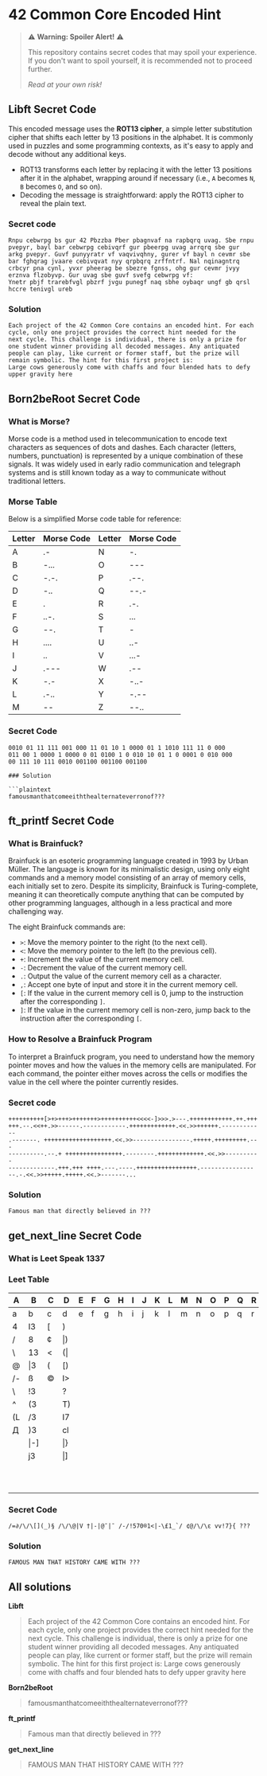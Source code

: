 # 42 Common Core Encoded Hint

> ⚠️ **Warning: Spoiler Alert!** ⚠️
> 
> This repository contains secret codes that may spoil your experience. If you don't want to spoil yourself, it is recommended not to proceed further. 
> 
> *Read at your own risk!*

## Libft Secret Code

This encoded message uses the **ROT13 cipher**, a simple letter substitution cipher that shifts each letter by 13 positions in the alphabet. It is commonly used in puzzles and some programming contexts, as it's easy to apply and decode without any additional keys.

- ROT13 transforms each letter by replacing it with the letter 13 positions after it in the alphabet, wrapping around if necessary (i.e., `A` becomes `N`, `B` becomes `O`, and so on).
- Decoding the message is straightforward: apply the ROT13 cipher to reveal the plain text.

### Secret code

```plaintext
Rnpu cebwrpg bs gur 42 Pbzzba Pber pbagnvaf na rapbqrq uvag. Sbe rnpu
pvepyr, bayl bar cebwrpg cebivqrf gur pbeerpg uvag arrqrq sbe gur
arkg pvepyr. Guvf punyyratr vf vaqvivqhny, gurer vf bayl n cevmr sbe
bar fghqrag jvaare cebivqvat nyy qrpbqrq zrffntrf. Nal nqinagntrq
crbcyr pna cynl, yvxr pheerag be sbezre fgnss, ohg gur cevmr jvyy
erznva flzobyvp. Gur uvag sbe guvf svefg cebwrpg vf:
Ynetr pbjf trarebfvgl pbzrf jvgu punegf naq sbhe oybaqr ungf gb qrsl
hccre tenivgl ureb
```

### Solution

```plaintext
Each project of the 42 Common Core contains an encoded hint. For each
cycle, only one project provides the correct hint needed for the
next cycle. This challenge is individual, there is only a prize for
one student winner providing all decoded messages. Any antiquated
people can play, like current or former staff, but the prize will
remain symbolic. The hint for this first project is:
Large cows generously come with chaffs and four blended hats to defy
upper gravity here
```

## Born2beRoot Secret Code

### What is Morse?
Morse code is a method used in telecommunication to encode text characters as sequences of dots and dashes. Each character (letters, numbers, punctuation) is represented by a unique combination of these signals. It was widely used in early radio communication and telegraph systems and is still known today as a way to communicate without traditional letters.

### Morse Table
Below is a simplified Morse code table for reference:

| Letter | Morse Code | Letter | Morse Code |
|--------|------------|--------|------------|
| A      | .-         | N      | -.         |
| B      | -...       | O      | ---        |
| C      | -.-.       | P      | .--.       |
| D      | -..        | Q      | --.-       |
| E      | .          | R      | .-.        |
| F      | ..-.       | S      | ...        |
| G      | --.        | T      | -          |
| H      | ....       | U      | ..-        |
| I      | ..         | V      | ...-       |
| J      | .---       | W      | .--        |
| K      | -.-        | X      | -..-       |
| L      | .-..       | Y      | -.--       |
| M      | --         | Z      | --..       |

### Secret Code

```plaintext
0010 01 11 111 001 000 11 01 10 1 0000 01 1 1010 111 11 0 000
011 00 1 0000 1 0000 0 01 0100 1 0 010 10 01 1 0 0001 0 010 000
00 111 10 111 0010 001100 001100 001100

### Solution

```plaintext
famousmanthatcomeeiththealternateverronof???
```

## ft_printf Secret Code

### What is Brainfuck?

Brainfuck is an esoteric programming language created in 1993 by Urban Müller. The language is known for its minimalistic design, using only eight commands and a memory model consisting of an array of memory cells, each initially set to zero. Despite its simplicity, Brainfuck is Turing-complete, meaning it can theoretically compute anything that can be computed by other programming languages, although in a less practical and more challenging way.

The eight Brainfuck commands are:
- `>`: Move the memory pointer to the right (to the next cell).
- `<`: Move the memory pointer to the left (to the previous cell).
- `+`: Increment the value of the current memory cell.
- `-`: Decrement the value of the current memory cell.
- `.`: Output the value of the current memory cell as a character.
- `,`: Accept one byte of input and store it in the current memory cell.
- `[`: If the value in the current memory cell is 0, jump to the instruction after the corresponding `]`.
- `]`: If the value in the current memory cell is non-zero, jump back to the instruction after the corresponding `[`.

### How to Resolve a Brainfuck Program

To interpret a Brainfuck program, you need to understand how the memory pointer moves and how the values in the memory cells are manipulated. For each command, the pointer either moves across the cells or modifies the value in the cell where the pointer currently resides.

### Secret code

```brainfuck
++++++++++[>+>+++>+++++++>++++++++++<<<<-]>>>.>---.++++++++++++.++.+++
+++.--.<<++.>>------.------------.+++++++++++++.<<.>>++++++.------------
.-------. +++++++++++++++++++.<<.>>----------------.+++++.+++++++++.---
----------.--.+ ++++++++++++++++.--------.+++++++++++++.<<.>>----------
-------------.+++.+++ ++++.---.----.+++++++++++++++++.---------------
--.-.<<.>>+++++.+++++.<<.>-------...
```

### Solution

```plaintext
Famous man that directly believed in ???
```

## get_next_line Secret Code

### What is Leet Speak 1337

### Leet Table 

|  A  |  B  |  C  |  D  |  E  |  F  |  G  |  H  |  I  |  J  |  K  |  L  |  M  |  N  |  O  |  P  |  Q  |  R  |  S  |  T  |  U  |  V  |  W  |  X  |  Y  |  Z  |
|-----|-----|-----|-----|-----|-----|-----|-----|-----|-----|-----|-----|-----|-----|-----|-----|-----|-----|-----|-----|-----|-----|-----|-----|-----|-----|
|  a  |  b  |  c  |  d  |  e  |  f  |  g  |  h  |  i  |  j  |  k  |  l  |  m  |  n  |  o  |  p  |  q  |  r  |  s  |  t  |  u  |  v  |  w  |  x  |  y  |  z  |
|  4  |  I3 |  [  |  )  |     |     |     |     |     |     |     |     |     |     |     |     |     |     |     |     |     |     |     |     |     |     |
|  /  |  8  |  ¢  | \|) |     |     |     |     |     |     |     |     |     |     |     |     |     |     |     |     |     |     |     |     |     |     |
|  \  |  13 |  <  | (\| |     |     |     |     |     |     |     |     |     |     |     |     |     |     |     |     |     |     |     |     |     |     |
|  @  | \|3 |  (  |  [) |     |     |     |     |     |     |     |     |     |     |     |     |     |     |     |     |     |     |     |     |     |     |
|  /- |  ß  |  ©  |  I> |     |     |     |     |     |     |     |     |     |     |     |     |     |     |     |     |     |     |     |     |     |     |
|  \  |  !3 |     |  ?  |     |     |     |     |     |     |     |     |     |     |     |     |     |     |     |     |     |     |     |     |     |     |
|  ^  |  (3 |     |  T) |     |     |     |     |     |     |     |     |     |     |     |     |     |     |     |     |     |     |     |     |     |     |
|  (L |  /3 |     |  I7 |     |     |     |     |     |     |     |     |     |     |     |     |     |     |     |     |     |     |     |     |     |     |
|  Д  |  )3 |     |  cl |     |     |     |     |     |     |     |     |     |     |     |     |     |     |     |     |     |     |     |     |     |     |
|     |\|-] |     | \|} |     |     |     |     |     |     |     |     |     |     |     |     |     |     |     |     |     |     |     |     |     |     |
|     |  j3 |     | \|] |     |     |     |     |     |     |     |     |     |     |     |     |     |     |     |     |     |     |     |     |     |     |
|     |     |     |     |     |     |     |     |     |     |     |     |     |     |     |     |     |     |     |     |     |     |     |     |     |     |
|     |     |     |     |     |     |     |     |     |     |     |     |     |     |     |     |     |     |     |     |     |     |     |     |     |     |
|     |     |     |     |     |     |     |     |     |     |     |     |     |     |     |     |     |     |     |     |     |     |     |     |     |     |
|     |     |     |     |     |     |     |     |     |     |     |     |     |     |     |     |     |     |     |     |     |     |     |     |     |     |
|     |     |     |     |     |     |     |     |     |     |     |     |     |     |     |     |     |     |     |     |     |     |     |     |     |     |
|     |     |     |     |     |     |     |     |     |     |     |     |     |     |     |     |     |     |     |     |     |     |     |     |     |     |
|     |     |     |     |     |     |     |     |     |     |     |     |     |     |     |     |     |     |     |     |     |     |     |     |     |     |
|     |     |     |     |     |     |     |     |     |     |     |     |     |     |     |     |     |     |     |     |     |     |     |     |     |     |
|     |     |     |     |     |     |     |     |     |     |     |     |     |     |     |     |     |     |     |     |     |     |     |     |     |     |
|     |     |     |     |     |     |     |     |     |     |     |     |     |     |     |     |     |     |     |     |     |     |     |     |     |     |

### Secret Code

```plaintext
/=∂/\/\[](_)§ /\/\@|V †|-|@¯|¯ /-/!570®1<|-\£1_`/ ¢@/\/\ε vv!7}{ ???
```

### Solution

```plaintext
FAMOUS MAN THAT HISTORY CAME WITH ???
```

## **All solutions**

**Libft**

>Each project of the 42 Common Core contains an encoded hint. For each
>cycle, only one project provides the correct hint needed for the
>next cycle. This challenge is individual, there is only a prize for
>one student winner providing all decoded messages. Any antiquated
>people can play, like current or former staff, but the prize will
>remain symbolic. The hint for this first project is:
>Large cows generously come with chaffs and four blended hats to defy
>upper gravity here

**Born2beRoot**

>famousmanthatcomeeiththealternateverronof???

**ft_printf**

>Famous man that directly believed in ???

**get_next_line**

>FAMOUS MAN THAT HISTORY CAME WITH ???
